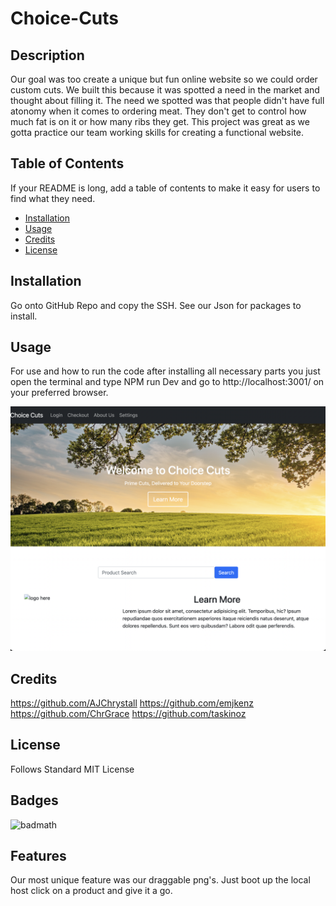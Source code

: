 # Choice-Cuts 

## Description

Our goal was too create a unique but fun online website so we could order custom cuts.
 We built this because it was spotted a need in the market and thought about filling it.
 The need we spotted was that people didn't have full atonomy when it comes to ordering meat. They don't get to control how much fat is on it or how many ribs they get.
This project was great as we gotta practice our team working skills for creating a functional website.

## Table of Contents 

If your README is long, add a table of contents to make it easy for users to find what they need.

- [Installation](#installation)
- [Usage](#usage)
- [Credits](#credits)
- [License](#license)

## Installation

Go onto GitHub Repo and copy the SSH. See our Json for packages to install.

## Usage

For use and how to run the code after installing all necessary parts you just open the terminal and type NPM run Dev and go to http://localhost:3001/ on your preferred browser.

![alt text](./public/assets/Screenshot%202023-06-04%20at%2010.05.54%20PM.png)

## Credits

https://github.com/AJChrystall
https://github.com/emjkenz
https://github.com/ChrGrace
https://github.com/taskinoz

## License

Follows Standard MIT License

## Badges

![badmath](https://img.shields.io/github/languages/top/nielsenjared/badmath)

## Features

Our most unique feature was our draggable png's. Just boot up the local host click on a product and give it a go. 